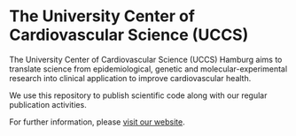 # The University Center of Cardiovascular Science (UCCS)
The University Center of Cardiovascular Science (UCCS) Hamburg aims to translate science from epidemiological, genetic and molecular-experimental research into clinical application to improve cardiovascular health.

We use this repository to publish scientific code along with our regular publication activities.

For further information, please [visit our website](https://www.uke.de/landingpage/uccs/index.html).
